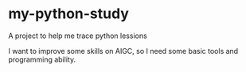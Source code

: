 # my-python-study
A project to help me trace python lessions

I want to improve some skills on AIGC, so I need some
basic tools and programming ability.
